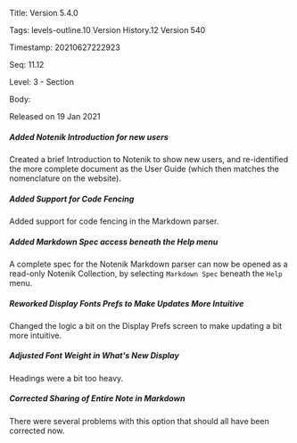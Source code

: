 Title:  Version 5.4.0

Tags:   levels-outline.10 Version History.12 Version 540

Timestamp: 20210627222923

Seq:    11.12

Level:  3 - Section

Body: 

Released on 19 Jan 2021
 
##### Added Notenik Introduction for new users

Created a brief Introduction to Notenik to show new users, and re-identified the more complete document as the User Guide (which then matches the nomenclature on the website). 

 
##### Added Support for Code Fencing

Added support for code fencing in the Markdown parser. 

 
##### Added Markdown Spec access beneath the Help menu

A complete spec for the Notenik Markdown parser can now be opened as a read-only Notenik Collection, by selecting `Markdown Spec` beneath the `Help` menu. 

 
##### Reworked Display Fonts Prefs to Make Updates More Intuitive

Changed the logic a bit on the Display Prefs screen to make updating a bit more intuitive. 

 
##### Adjusted Font Weight in What's New Display

Headings were a bit too heavy. 

 
##### Corrected Sharing of Entire Note in Markdown

There were several problems with this option that should all have been corrected now.
